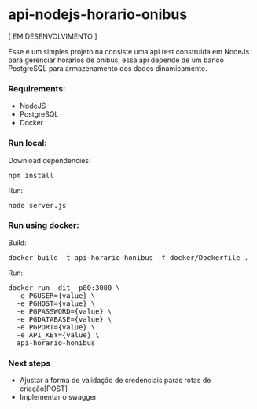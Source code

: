 # api-nodejs-horario-onibus

[ EM DESENVOLVIMENTO ]

Esse é um simples projeto na consiste uma api rest construida em NodeJs para gerenciar horarios de onibus, essa api depende de um banco PostgreSQL para armazenamento dos dados dinamicamente.


### Requirements:
 * NodeJS
 * PostgreSQL
 * Docker


### Run local:

Download dependencies:
<pre>
npm install
</pre>

Run:
<pre>
node server.js
</pre>

### Run using docker: 

Build:
<pre>
docker build -t api-horario-honibus -f docker/Dockerfile .
</pre>

Run:
<pre>
docker run -dit -p80:3000 \
  -e PGUSER={value} \
  -e PGHOST={value} \
  -e PGPASSWORD={value} \
  -e PGDATABASE={value} \
  -e PGPORT={value} \
  -e API_KEY={value} \
  api-horario-honibus
</pre>

### Next steps

* Ajustar a forma de validação de credenciais paras rotas de criação[POST]
* Implementar o swagger 
